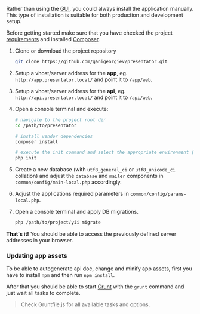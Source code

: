 Rather than using the [GUI](GUI-installer), you could always install the application manually.
This type of installation is suitable for both production and development setup.

Before getting started make sure that you have checked the project [requirements](Requirements) and installed [Composer](https://getcomposer.org/).

1. Clone or download the project repository
    
    ```bash
    git clone https://github.com/ganigeorgiev/presentator.git
    ```

2. Setup a vhost/server address for the **app**, eg. `http://app.presentator.local/` and point it to `/app/web`.

3. Setup a vhost/server address for the **api**, eg. `http://api.presentator.local/` and point it to `/api/web`.

4. Open a console terminal and execute:

    ```bash
    # navigate to the project root dir
    cd /path/to/presentator
    
    # install vendor dependencies
    composer install
    
    # execute the init command and select the appropriate environment (dev or prod)
    php init
    ```

5. Create a new database (with `utf8_general_ci` or `utf8_unicode_ci` collation) and adjust the `database` and `mailer` components in `common/config/main-local.php` accordingly.

6. Adjust the applications required parameters in `common/config/params-local.php`.

7. Open a console terminal and apply DB migrations.

    ```bash
    php /path/to/project/yii migrate
    ```

**That's it!** You should be able to access the previously defined server addresses in your browser.


### Updating app assets

To be able to autogenerate api doc, change and minify app assets, first you have to install `npm` and then run `npm install`.

After that you should be able to start [Grunt](http://gruntjs.com/getting-started) with the `grunt` command and just wait all tasks to complete.

> Check Gruntfile.js for all available tasks and options.
